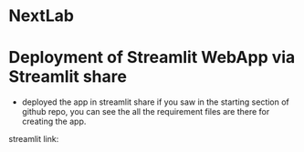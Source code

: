 # NextLab
# Deployment of Streamlit WebApp via Streamlit share 

* deployed the app in streamlit share if you saw in the starting section of github repo, you can see the all the requirement files are there for creating the app.

streamlit link:
